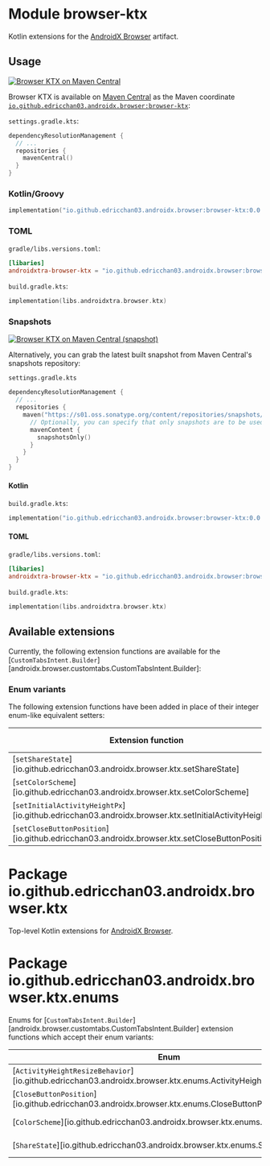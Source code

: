 # Module browser-ktx

Kotlin extensions for
the [AndroidX Browser](https://developer.android.com/jetpack/androidx/releases/browser)
artifact.

## Usage

<a href="https://central.sonatype.com/artifact/io.github.edricchan03.androidx.browser/browser-ktx"><img src="https://img.shields.io/maven-central/v/io.github.edricchan03.androidx.browser/browser-ktx?style=for-the-badge&logo=apachemaven&logoColor=%23C71A36&label=Maven%20Central" alt="Browser KTX on Maven Central"></a>

Browser KTX is available on [Maven Central](https://central.sonatype.com/) as the Maven
coordinate [`io.github.edricchan03.androidx.browser:browser-ktx`](https://central.sonatype.com/artifact/io.github.edricchan03.androidx.browser/browser-ktx):

`settings.gradle.kts`:

```kotlin
dependencyResolutionManagement {
  // ...
  repositories {
    mavenCentral()
  }
}
```

### Kotlin/Groovy

```kotlin
implementation("io.github.edricchan03.androidx.browser:browser-ktx:0.0.2")
```

### TOML

`gradle/libs.versions.toml`:

```toml
[libaries]
androidxtra-browser-ktx = "io.github.edricchan03.androidx.browser:browser-ktx:0.0.2"
```

`build.gradle.kts`:

```kotlin
implementation(libs.androidxtra.browser.ktx)
```

### Snapshots

<a href="https://s01.oss.sonatype.org/content/repositories/snapshots/io/github/edricchan03/androidx/browser/browser-ktx/"><img src="https://img.shields.io/maven-metadata/v?metadataUrl=https%3A%2F%2Fs01.oss.sonatype.org%2Fcontent%2Frepositories%2Fsnapshots%2Fio%2Fgithub%2Fedricchan03%2Fandroidx%2Fbrowser%2Fbrowser-ktx%2Fmaven-metadata.xml&style=for-the-badge&logo=apachemaven&logoColor=%23C71A36&label=Maven%20Central%20(snapshots)" alt="Browser KTX on Maven Central (snapshot)"></a>

Alternatively, you can grab the latest built snapshot from Maven Central's snapshots
repository:

`settings.gradle.kts`

```kotlin
dependencyResolutionManagement {
  // ...
  repositories {
    maven("https://s01.oss.sonatype.org/content/repositories/snapshots/") {
      // Optionally, you can specify that only snapshots are to be used
      mavenContent {
        snapshotsOnly()
      }
    }
  }
}
```

#### Kotlin

`build.gradle.kts`:

```kotlin
implementation("io.github.edricchan03.androidx.browser:browser-ktx:0.0.3-SNAPSHOT")
```

#### TOML

`gradle/libs.versions.toml`:

```toml
[libaries]
androidxtra-browser-ktx = "io.github.edricchan03.androidx.browser:browser-ktx:0.0.3-SNAPSHOT"
```

`build.gradle.kts`:

```kotlin
implementation(libs.androidxtra.browser.ktx)
```

## Available extensions

Currently, the following extension functions are available for the
[`CustomTabsIntent.Builder`][androidx.browser.customtabs.CustomTabsIntent.Builder]:

### Enum variants

The following extension functions have been added in place of their integer enum-like equivalent
setters:

 **Extension function**                                                                                | **Enum**                                                                                                        | **Java equivalent**                                                                                                                      
-------------------------------------------------------------------------------------------------------|-----------------------------------------------------------------------------------------------------------------|------------------------------------------------------------------------------------------------------------------------------------------
 [`setShareState`][io.github.edricchan03.androidx.browser.ktx.setShareState]                           | [`ShareState`][io.github.edricchan03.androidx.browser.ktx.enums.ShareState]                                     | [Link](https://developer.android.com/reference/androidx/browser/customtabs/CustomTabsIntent.Builder#setShareState(int))                  
 [`setColorScheme`][io.github.edricchan03.androidx.browser.ktx.setColorScheme]                         | [`ColorScheme`][io.github.edricchan03.androidx.browser.ktx.enums.ColorScheme]                                   | [Link](https://developer.android.com/reference/androidx/browser/customtabs/CustomTabsIntent.Builder#setColorScheme(int))                 |
| [`setInitialActivityHeightPx`][io.github.edricchan03.androidx.browser.ktx.setInitialActivityHeightPx] | [`ActivityHeightResizeBehavior`][io.github.edricchan03.androidx.browser.ktx.enums.ActivityHeightResizeBehavior] | [Link](https://developer.android.com/reference/androidx/browser/customtabs/CustomTabsIntent.Builder#setInitialActivityHeightPx(int,int)) |
| [`setCloseButtonPosition`][io.github.edricchan03.androidx.browser.ktx.setCloseButtonPosition]         | [`CloseButtonPosition`][io.github.edricchan03.androidx.browser.ktx.enums.CloseButtonPosition]                   | [Link](https://developer.android.com/reference/androidx/browser/customtabs/CustomTabsIntent.Builder#setCloseButtonPosition(int))         |

# Package io.github.edricchan03.androidx.browser.ktx

Top-level Kotlin extensions
for [AndroidX Browser](https://developer.android.com/jetpack/androidx/releases/browser).

# Package io.github.edricchan03.androidx.browser.ktx.enums

Enums for [`CustomTabsIntent.Builder`][androidx.browser.customtabs.CustomTabsIntent.Builder]
extension functions which accept their enum variants:

| **Enum**                                                                                                        | **Method**                                                                                            |
|-----------------------------------------------------------------------------------------------------------------|-------------------------------------------------------------------------------------------------------|
 [`ActivityHeightResizeBehavior`][io.github.edricchan03.androidx.browser.ktx.enums.ActivityHeightResizeBehavior] | [`setInitialActivityHeightPx`][io.github.edricchan03.androidx.browser.ktx.setInitialActivityHeightPx] 
 [`CloseButtonPosition`][io.github.edricchan03.androidx.browser.ktx.enums.CloseButtonPosition]                   | [`setCloseButtonPosition`][io.github.edricchan03.androidx.browser.ktx.setCloseButtonPosition]         
 [`ColorScheme`][io.github.edricchan03.androidx.browser.ktx.enums.ColorScheme]                                   | [`setColorScheme`][io.github.edricchan03.androidx.browser.ktx.setColorScheme]                         
 [`ShareState`][io.github.edricchan03.androidx.browser.ktx.enums.ShareState]                                     | [`setShareState`][io.github.edricchan03.androidx.browser.ktx.setShareState]                           
